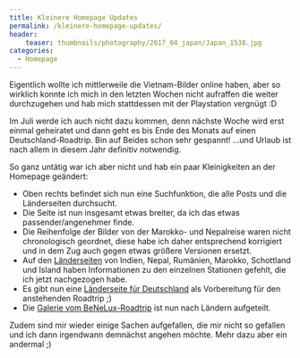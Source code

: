 ```yaml
---
title: Kleinere Homepage Updates
permalink: /kleinere-homepage-updates/
header:
    teaser: thumbnails/photography/2017_04_japan/Japan_1538.jpg
categories:
  - Homepage
---
```


Eigentlich wollte ich mittlerweile die Vietnam-Bilder online haben, aber so wirklich konnte ich mich in den letzten Wochen 
nicht aufraffen die weiter durchzugehen und hab mich stattdessen mit der Playstation vergnügt :D

Im Juli werde ich auch nicht dazu kommen, denn nächste Woche wird erst einmal geheiratet und dann geht es bis Ende des Monats
auf einen Deutschland-Roadtrip. Bin auf Beides schon sehr gespannt! ...und Urlaub ist nach allem in diesem Jahr definitiv notwendig.

So ganz untätig war ich aber nicht und hab ein paar Kleinigkeiten an der Homepage geändert:
- Oben rechts befindet sich nun eine Suchfunktion, die alle Posts und die Länderseiten durchsucht.
- Die Seite ist nun insgesamt etwas breiter, da ich das etwas passender/angenehmer finde.  
- Die Reihenfolge der Bilder von der Marokko- und Nepalreise waren nicht chronologisch geordnet, 
    diese habe ich daher entsprechend korrigiert und in dem Zug auch gegen etwas größere Versionen ersetzt.
- Auf den [Länderseiten](/laender/) von Indien, Nepal, Rumänien, Marokko, Schottland und Island haben Informationen zu 
    den einzelnen Stationen gefehlt, die ich jetzt nachgezogen habe.
- Es gibt nun eine [Länderseite für Deutschland](/deutschland/) als Vorbereitung für den anstehenden Roadtrip ;)
- Die [Galerie vom BeNeLux-Roadtrip](/photography/benelux-2010/) ist nun nach Ländern aufgeteilt.

Zudem sind mir wieder einige Sachen aufgefallen, die mir nicht so gefallen und ich dann irgendwann demnächst angehen möchte.
Mehr dazu aber ein andermal ;)
